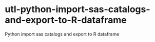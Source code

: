 # utl-python-import-sas-catalogs-and-export-to-R-dataframe
Python import sas catalogs and export to R dataframe
